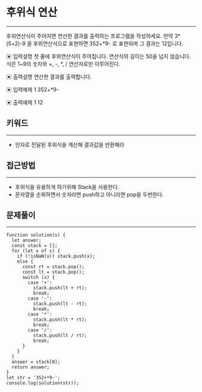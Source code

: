 # 후위식 연산

---

후위연산식이 주어지면 연산한 결과를 출력하는 프로그램을 작성하세요.
만약 3*(5+2)-9 을 후위연산식으로 표현하면 352+*9- 로 표현되며 그 결과는 12입니다.

▣ 입력설명
첫 줄에 후위연산식이 주어집니다. 연산식의 길이는 50을 넘지 않습니다.
식은 1~9의 숫자와 +, -, \*, / 연산자로만 이루어진다.

▣ 출력설명
연산한 결과를 출력합니다.

▣ 입력예제 1
352+\*9-

▣ 출력예제 1
12

## 키워드

---

- 인자로 전달된 후위식을 계산해 결과값을 반환해라

## 접근방법

---

- 후위식을 유용하게 하기위해 Stack을 사용한다.
- 문자열을 순회하면서 숫자라면 push하고 아니라면 pop을 두번한다.

## 문제풀이

---

```
function solution(s) {
  let answer;
  const stack = [];
  for (let x of s) {
    if (!isNaN(x)) stack.push(x);
    else {
      const rt = stack.pop();
      const lt = stack.pop();
      switch (x) {
        case '+':
          stack.push(lt + rt);
          break;
        case '-':
          stack.push(lt - rt);
          break;
        case '*':
          stack.push(lt * rt);
          break;
        case '/':
          stack.push(lt / rt);
          break;
      }
    }
  }
  answer = stack[0];
  return answer;
}
let str = '352+*9-';
console.log(solution(str));
```
